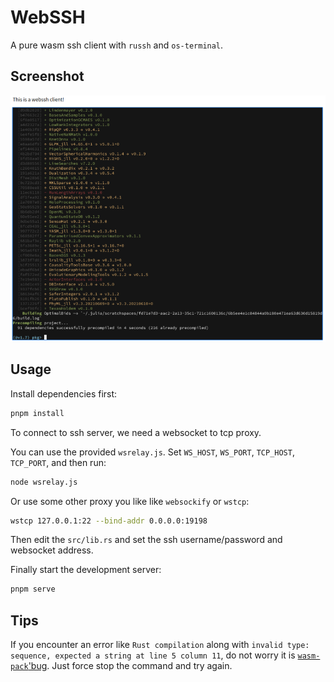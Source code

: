# WebSSH

A pure wasm ssh client with `russh` and `os-terminal`.

## Screenshot

![](screenshot.png)

## Usage

Install dependencies first:

```bash
pnpm install
```

To connect to ssh server, we need a websocket to tcp proxy.

You can use the provided `wsrelay.js`. Set `WS_HOST`, `WS_PORT`, `TCP_HOST`, `TCP_PORT`, and then run:

```bash
node wsrelay.js
```

Or use some other proxy you like like `websockify` or `wstcp`:

```bash
wstcp 127.0.0.1:22 --bind-addr 0.0.0.0:19198 
```

Then edit the `src/lib.rs` and set the ssh username/password and websocket address.

Finally start the development server:

```bash
pnpm serve
```

## Tips

If you encounter an error like `Rust compilation` along with `invalid type: sequence, expected a string at line 5 column 11`, do not worry it is [`wasm-pack`'bug](https://github.com/rustwasm/wasm-pack/issues/1420). Just force stop the command and try again.
